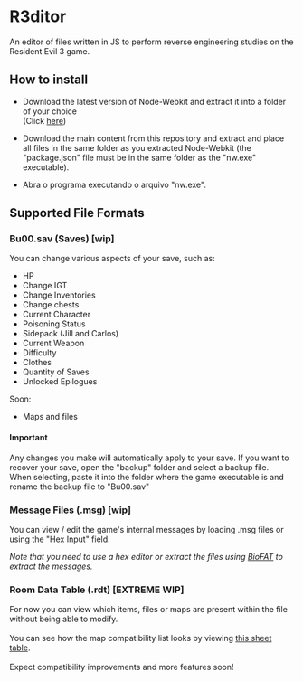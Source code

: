 # R3ditor
An editor of files written in JS to perform reverse engineering studies on the Resident Evil 3 game.

## How to install
- Download the latest version of Node-Webkit and extract it into a folder of your choice<br>(Click <a href="http://nwjs.io" target="_blank">here</a>)

- Download the main content from this repository and extract and place all files in the same folder as you extracted Node-Webkit (the "package.json" file must be in the same folder as the "nw.exe" executable).
- Abra o programa executando o arquivo "nw.exe".

## Supported File Formats

### Bu00.sav (Saves) [wip]
You can change various aspects of your save, such as:

- HP
- Change IGT
- Change Inventories
- Change chests
- Current Character
- Poisoning Status
- Sidepack (Jill and Carlos)
- Current Weapon
- Difficulty
- Clothes
- Quantity of Saves
- Unlocked Epilogues

Soon:

- Maps and files

#### Important
Any changes you make will automatically apply to your save.
If you want to recover your save, open the "backup" folder and select a backup file. <br>
When selecting, paste it into the folder where the game executable is and rename the backup file to "Bu00.sav"

### Message Files (.msg) [wip]
You can view / edit the game's internal messages by loading .msg files or using the "Hex Input" field.

<i>Note that you need to use a hex editor or extract the files using <a href="https://www.romhacking.net/utilities/1019/" target="_blank">BioFAT</a> to extract the messages.</i>

### Room Data Table (.rdt) [EXTREME WIP]
For now you can view which items, files or maps are present within the file without being able to modify.<br><br>
You can see how the map compatibility list looks by viewing <a href="https://docs.google.com/spreadsheets/d/1HviJVXH_3NpgZEdMI1Cdplyqqy3IUm92QJE5c7CF1_w" target="_blank">this sheet table</a>.<br><br>
Expect compatibility improvements and more features soon!
